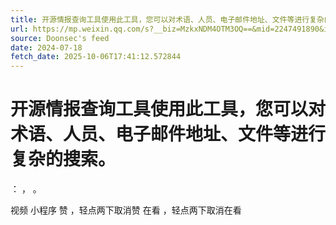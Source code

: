 ```yaml
---
title: 开源情报查询工具使用此工具，您可以对术语、人员、电子邮件地址、文件等进行复杂的搜索。
url: https://mp.weixin.qq.com/s?__biz=MzkxNDM4OTM3OQ==&mid=2247491890&idx=5&sn=d949aeb50c1a1e4b7519f29b765d9721
source: Doonsec's feed
date: 2024-07-18
fetch_date: 2025-10-06T17:41:12.572844
---
```


# 开源情报查询工具使用此工具，您可以对术语、人员、电子邮件地址、文件等进行复杂的搜索。

：
，
。

视频
小程序
赞
，轻点两下取消赞
在看
，轻点两下取消在看